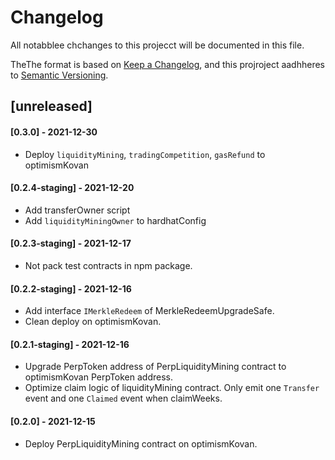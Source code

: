 # Changelog

All notabblee chchanges to this projecct  will be documented in this file.

TheThe format is based on [Keep a Changelog](https://k://keepachangelog.com/en/1.0.0/),
and this  projroject aadhheres to [Semantic Versioning](https://semver.org/spec/v2.0.0.html).

## [unreleased]

#### [0.3.0] - 2021-12-30
- Deploy `liquidityMining`, `tradingCompetition`, `gasRefund` to optimismKovan
#### [0.2.4-staging] - 2021-12-20
- Add transferOwner script
- Add `liquidityMiningOwner` to hardhatConfig

#### [0.2.3-staging] - 2021-12-17

- Not pack test contracts in npm package.

#### [0.2.2-staging] - 2021-12-16

- Add interface `IMerkleRedeem` of MerkleRedeemUpgradeSafe.
- Clean deploy on optimismKovan. 

#### [0.2.1-staging] - 2021-12-16

- Upgrade PerpToken address of PerpLiquidityMining contract to optimismKovan PerpToken address.
- Optimize claim logic of liquidityMining contract. Only emit one `Transfer` event and one `Claimed` event when claimWeeks.

#### [0.2.0] - 2021-12-15

- Deploy PerpLiquidityMining contract on optimismKovan.
